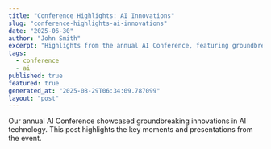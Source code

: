 ```yaml
---
title: "Conference Highlights: AI Innovations"
slug: "conference-highlights-ai-innovations"
date: "2025-06-30"
author: "John Smith"
excerpt: "Highlights from the annual AI Conference, featuring groundbreaking innovations."
tags:
  - conference
  - ai
published: true
featured: true
generated_at: "2025-08-29T06:34:09.787099"
layout: "post"
---
```


Our annual AI Conference showcased groundbreaking innovations in AI technology. This post highlights the key moments and presentations from the event.